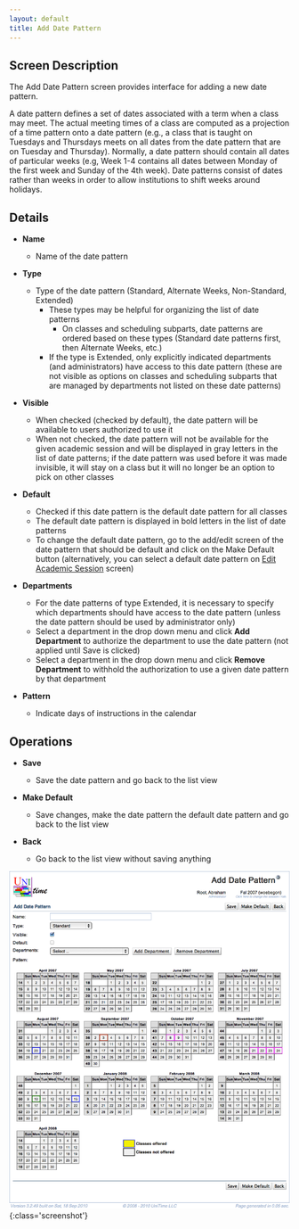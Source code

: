 ```yaml
---
layout: default
title: Add Date Pattern
---
```



## Screen Description


 The Add Date Pattern screen provides interface for adding a new date pattern.


 A date pattern defines a set of dates associated with a term when a class may meet. The actual meeting times of a class are computed as a projection of a time pattern onto a date pattern (e.g., a class that is taught on Tuesdays and Thursdays meets on all dates from the date pattern that are on Tuesday and Thursday). Normally, a date pattern should contain all dates of particular weeks (e.g, Week 1-4 contains all dates between Monday of the first week and Sunday of the 4th week). Date patterns consist of dates rather than weeks in order to allow institutions to shift weeks around holidays.

## Details

* **Name**
	* Name of the date pattern

* **Type**
	* Type of the date pattern (Standard, Alternate Weeks, Non-Standard, Extended)
		* These types may be helpful for organizing the list of date patterns
			* On classes and scheduling subparts, date patterns are ordered based on these types (Standard date patterns first, then Alternate Weeks, etc.)
		* If the type is Extended, only explicitly indicated departments (and administrators) have access to this date pattern (these are not visible as options on classes and scheduling subparts that are managed by departments not listed on these date patterns)

* **Visible**
	* When checked (checked by default), the date pattern will be available to users authorized to use it
	* When not checked, the date pattern will not be available for the given academic session and will be displayed in gray letters in the list of date patterns; if the date pattern was used before it was made invisible, it will stay on a class but it will no longer be an option to pick on other classes

* **Default**
	* Checked if this date pattern is the default date pattern for all classes
	* The default date pattern is displayed in bold letters in the list of date patterns
	* To change the default date pattern, go to the add/edit screen of the date pattern that should be default and click on the Make Default button (alternatively, you can select a default date pattern on [Edit Academic Session](edit-academic-session) screen)

* **Departments**
	* For the date patterns of type Extended, it is necessary to specify which departments should have access to the date pattern (unless the date pattern should be used by administrator only)
	* Select a department in the drop down menu and click **Add Department** to authorize the department to use the date pattern (not applied until Save is clicked)
	* Select a department in the drop down menu and click **Remove Department** to withhold the authorization to use a given date pattern by that department

* **Pattern**
	* Indicate days of instructions in the calendar

## Operations

* **Save**
	* Save the date pattern and go back to the list view

* **Make Default**
	* Save changes, make the date pattern the default date pattern and go back to the list view

* **Back**
	* Go back to the list view without saving anything


![Add Date Pattern](images/add-date-pattern-1.png){:class='screenshot'}
